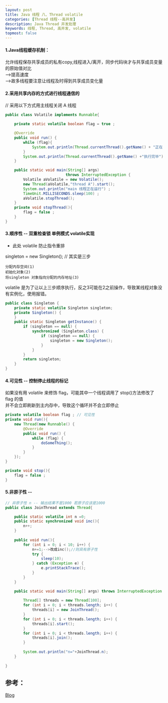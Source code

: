 ```yaml
---
layout: post
title: Java 线程 八、Thread volatile
categories: [Thread 线程--高并发]
description: Java Thread 并发处理
keywords: 线程, Thread, 高并发, volatile
topmost: false
---
```




#### 1.Java线程缓存机制：

允许线程保存共享成员的私有copy,线程进入/离开，同步代码块才与共享成员变量的原始值对比    
-->提高速度  
-->故多线程要注意让线程及时得到共享成员变化量



#### 2.采用共享内存的方式进行线程通信的

 // 采用以下方式用主线程关闭 A 线程

```java
public class Volatile implements Runnable{

    private static volatile boolean flag = true ;

    @Override
    public void run() {
        while (flag){
            System.out.println(Thread.currentThread().getName() + "正在运行。。。");
        }
        System.out.println(Thread.currentThread().getName() +"执行完毕");
    }

    public static void main(String[] args) 
                           throws InterruptedException {
        Volatile aVolatile = new Volatile();
        new Thread(aVolatile,"thread A").start();
        System.out.println("main 线程正在运行") ;
        TimeUnit.MILLISECONDS.sleep(100) ;
        aVolatile.stopThread();
    }
    private void stopThread(){
        flag = false ;
    }
}
```



#### 3.顺序性 -- **双重检查锁** **单例模式** volatile实现

- 此处 volatile 防止指令重排

singleton = new Singleton(); // 其实是三步

```
分配内存空间(1)
初始化对象(2)
将singleton 对象指向分配的内存地址(3)
```

 volatile 是为了让以上三步顺序执行，反之3可能在2之前操作，导致某线程对象没有实例化，使用报错。

```java
public class Singleton {
    private static volatile Singleton singleton;
    private Singleton() {
    }
    public static Singleton getInstance() {
        if (singleton == null) {
            synchronized (Singleton.class) {
                if (singleton == null) {
                    singleton = new Singleton();
                }
            }
        }
        return singleton;
    }
}
```

#### 4.可见性 -- 控制停止线程的标记

如果没有用 volatile 来修饰 flag，可能其中一个线程调用了 stop()方法修改了 flag 的值  
并不会立即刷新到主内存中，导致这个循环并不会立即停止

```java
private volatile boolean flag ; // 可见性
private void run(){
    new Thread(new Runnable() {
        @Override
        public void run() {
            while (flag) {
                doSomeThing();
            }
        }
    });
}

private void stop(){
    flag = false ;
}
```

#### 5.非原子性 -- 

```java
// 非原子性 n -- 输出结果不是1000 若原子应该是1000
public class JoinThread extends Thread{

	public static volatile int n =0;
	public static synchronized void inc(){
		n++;
	}
	
	public void run(){
		for (int i = 0; i < 10; i++) {
			n+=1;-->改成inc();//则具有原子性
			try {
				sleep(10);
			} catch (Exception e) {
				e.printStackTrace();
			}
		}
	}

	public static void main(String[] args) throws InterruptedException {
		
		Thread[] threads = new Thread[100];
		for (int i = 0; i < threads.length; i++) {
			threads[i] = new JoinThread();
		}
		for (int i = 0; i < threads.length; i++) {
			threads[i].start();
		}
		for (int i = 0; i < threads.length; i++) {
			threads[i].join();
		}
		
		System.out.println("n="+JoinThread.n);
	}
	
}
```








## 参考：

[Blog]([https://crossoverjie.top/JCSprout/#/thread/Threadcore?id=%e5%8f%8c%e9%87%8d%e6%a3%80%e6%9f%a5%e9%94%81%e7%9a%84%e5%8d%95%e4%be%8b%e6%a8%a1%e5%bc%8f](https://crossoverjie.top/JCSprout/#/thread/Threadcore?id=双重检查锁的单例模式))
